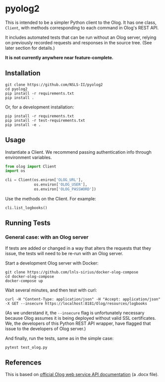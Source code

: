 # pyolog2

This is intended to be a simpler Python client to the Olog. It has one class,
``Client``, with methods corresponding to each command in Olog's REST API.

It includes automated tests that can be run without an Olog server, relying on
previously recorded requests and responses in the source tree. (See later
section for details.)

**It is not currently anywhere near feature-complete.**

## Installation

```
git clone https://github.com/NSLS-II/pyolog2
cd pyolog2
pip install -r requirements.txt
pip install .
```

Or, for a development installation:

```
pip install -r requirements.txt
pip install -r test-requirements.txt
pip install -e .
```

## Usage

Instantiate a Client. We recommend passing authentication info through
environment variables.

```python
from olog import Client
import os

cli = Client(os.eniron['OLOG_URL'],
             os.environ['OLOG_USER'],
             os.environ['OLOG_PASSWORD'])
```

Use the methods on the Client. For example:

```
cli.list_logbooks()
```

## Running Tests

### General case: with an Olog server

If tests are added or changed in a way that alters the requests that they
issue, the tests will need to be re-run with an Olog server.

Start a development Olog server with Docker:

```
git clone https://github.com/lnls-sirius/docker-olog-compose
cd docker-olog-compose
docker-compose up
```

Wait several minutes, and then test with curl:

```
curl -H "Content-Type: application/json" -H "Accept: application/json" -X GET --insecure https://localhost:8181/Olog/resources/logbooks
```

(As we understand it, the ``--insecure`` flag is unfortunately necessary because
Olog assumes it is being deployed without valid SSL certificates. We, the
developers of this Python REST API wrapper, have flagged that issue to the
developers of Olog server.)

And finally, run the tests, same as in the simple case:

```
pytest test_olog.py
```

## References

This is based on
[official Olog web service API documentation](https://github.com/Olog/olog-service/raw/master/doc/Release%20Notes%20and%20Manuals.docx)
(a .docx file).
